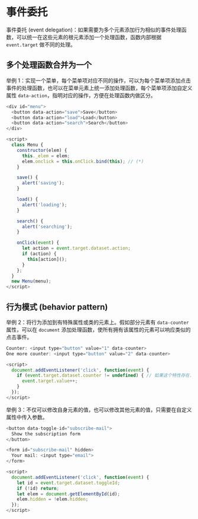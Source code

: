 # 事件委托

事件委托 (event delegation)：如果需要为多个元素添加行为相似的事件处理函数，可以统一在这些元素的根元素添加一个处理函数，函数内部根据 `event.target` 做不同的处理。

## 多个处理函数合并为一个

举例 1：实现一个菜单，每个菜单项对应不同的操作，可以为每个菜单项添加点击事件的处理函数，也可以在菜单元素上统一添加处理函数，每个菜单项添加自定义属性 `data-action`，指明对应的操作，方便在处理函数内做区分。

```js
<div id="menu">
  <button data-action="save">Save</button>
  <button data-action="load">Load</button>
  <button data-action="search">Search</button>
</div>

<script>
  class Menu {
    constructor(elem) {
      this._elem = elem;
      elem.onclick = this.onClick.bind(this); // (*)
    }

    save() {
      alert('saving');
    }

    load() {
      alert('loading');
    }

    search() {
      alert('searching');
    }

    onClick(event) {
      let action = event.target.dataset.action;
      if (action) {
        this[action]();
      }
    };
  }
  new Menu(menu);
</script>
```

## 行为模式 (behavior pattern)

举例 2：将行为添加到有特殊属性或类的元素上。假如部分元素有 `data-counter` 属性，可以在 `document` 添加处理函数，使所有拥有该属性的元素可以响应类似的点击事件。

```js
Counter: <input type="button" value="1" data-counter>
One more counter: <input type="button" value="2" data-counter>

<script>
  document.addEventListener('click', function(event) {
    if (event.target.dataset.counter != undefined) { // 如果这个特性存在...
      event.target.value++;
    }
  });
</script>
```

举例 3：不仅可以修改自身元素的值，也可以修改其他元素的值，只需要在自定义属性中传入参数。

```js
<button data-toggle-id="subscribe-mail">
  Show the subscription form
</button>

<form id="subscribe-mail" hidden>
  Your mail: <input type="email">
</form>

<script>
  document.addEventListener('click', function(event) {
    let id = event.target.dataset.toggleId;
    if (!id) return;
    let elem = document.getElementById(id);
    elem.hidden = !elem.hidden;
  });
</script>
```